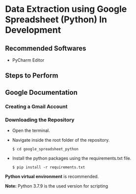 # Data Extraction using Google Spreadsheet (Python) In Development
## Recommended Softwares
* PyCharm Editor

## Steps to Perform
## Google Documentation
### Creating a Gmail Account
### Downloading the Repository

* Open the terminal.

* Navigate inside the root folder of the repository.

  `$ cd google_spreadsheet_python`
  
* Install the python packages using the requirements.txt file.

  `$ pip install -r requirements.txt`
  

**Python virtual environment** is recommended.

**Note:** Python 3.7.9 is the used version for scripting 

